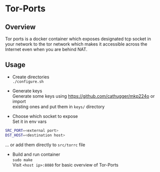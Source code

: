 Tor-Ports
=========

Overview
--------

Tor ports is a docker container which exposes designated tcp socket in your network
to the tor network which makes it accessible across the Internet even when
you are behind NAT.

Usage
-----

* Create directories<br>
`./configure.sh`

* Generate keys<br>
Generate some keys using <https://github.com/cathugger/mkp224o> or import<br>
existing ones and put them in `keys/` directory

* Choose which socket to expose<br>
Set it in env vars<br>
```bash
SRC_PORT=<external port>
DST_HOST=<destination host>
```
... or add them directly to `src/torrc` file

* Build and run container<br>
`sudo make`<br>
Visit `<host ip>:8080` for basic overview of Tor-Ports
